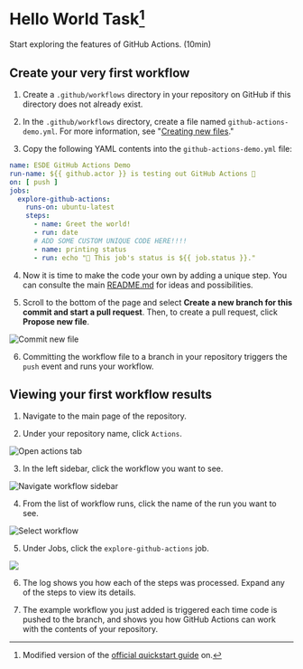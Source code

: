 # Hello World Task[^source]

Start exploring the features of GitHub Actions. (10min)

## Create your very first workflow

1. Create a `.github/workflows` directory in your repository on GitHub if this directory does not already exist.

2. In the `.github/workflows` directory, create a file named `github-actions-demo.yml`. For more information, see "[Creating new files](https://docs.github.com/en/repositories/working-with-files/managing-files/creating-new-files)."

3. Copy the following YAML contents into the `github-actions-demo.yml` file:

```yml
name: ESDE GitHub Actions Demo
run-name: ${{ github.actor }} is testing out GitHub Actions 🚀
on: [ push ]
jobs:
  explore-github-actions:
    runs-on: ubuntu-latest
    steps:
      - name: Greet the world!
      - run: date
      # ADD SOME CUSTOM UNIQUE CODE HERE!!!!
      - name: printing status
      - run: echo "🍏 This job's status is ${{ job.status }}."
```

4. Now it is time to make the code your own by adding a unique step. You can consulte the main [README.md](README.md) for ideas and possibilities.

5. Scroll to the bottom of the page and select **Create a new branch for this commit and start a pull request**. Then, to create a pull request, click **Propose new file**.

![Commit new file](https://docs.github.com/assets/cb-67235/images/help/repository/actions-quickstart-commit-new-file.png)

6. Committing the workflow file to a branch in your repository triggers the `push` event and runs your workflow.

## Viewing your first workflow results

1. Navigate to the main page of the repository.

2. Under your repository name, click `Actions`.

![Open actions tab](https://docs.github.com/assets/cb-13492/images/help/repository/actions-tab.png)

3. In the left sidebar, click the workflow you want to see.

![Navigate workflow sidebar](https://docs.github.com/assets/cb-55861/images/help/repository/actions-quickstart-workflow-sidebar.png)

4. From the list of workflow runs, click the name of the run you want to see.

![Select workflow](https://docs.github.com/assets/cb-57054/images/help/repository/actions-quickstart-run-name.png)

5. Under Jobs, click the `explore-github-actions` job.

![](https://docs.github.com/assets/cb-46973/images/help/repository/actions-quickstart-job.png)

6. The log shows you how each of the steps was processed. Expand any of the steps to view its details.

7. The example workflow you just added is triggered each time code is pushed to the branch, and shows you how GitHub Actions can work with the contents of your repository.

[^source]: Modified version of the [official quickstart guide](https://docs.github.com/en/actions/quickstart) on.